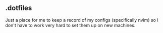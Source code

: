 ## .dotfiles

Just a place for me to keep a record of my configs (specifically nvim) so I don't
have to work very hard to set them up on new machines.
